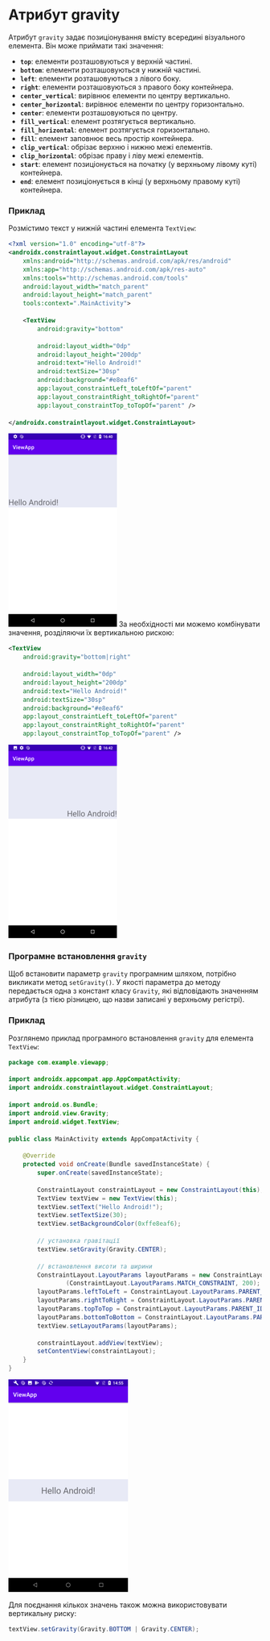 # Атрибут gravity

Атрибут `gravity` задає позиціонування вмісту всередині візуального елемента. Він може приймати такі значення:

- **`top`**: елементи розташовуються у верхній частині.
- **`bottom`**: елементи розташовуються у нижній частині.
- **`left`**: елементи розташовуються з лівого боку.
- **`right`**: елементи розташовуються з правого боку контейнера.
- **`center_vertical`**: вирівнює елементи по центру вертикально.
- **`center_horizontal`**: вирівнює елементи по центру горизонтально.
- **`center`**: елементи розташовуються по центру.
- **`fill_vertical`**: елемент розтягується вертикально.
- **`fill_horizontal`**: елемент розтягується горизонтально.
- **`fill`**: елемент заповнює весь простір контейнера.
- **`clip_vertical`**: обрізає верхню і нижню межі елементів.
- **`clip_horizontal`**: обрізає праву і ліву межі елементів.
- **`start`**: елемент позиціонується на початку (у верхньому лівому куті) контейнера.
- **`end`**: елемент позиціонується в кінці (у верхньому правому куті) контейнера.

### Приклад

Розмістимо текст у нижній частині елемента `TextView`:

```xml
<?xml version="1.0" encoding="utf-8"?>
<androidx.constraintlayout.widget.ConstraintLayout
    xmlns:android="http://schemas.android.com/apk/res/android"
    xmlns:app="http://schemas.android.com/apk/res-auto"
    xmlns:tools="http://schemas.android.com/tools"
    android:layout_width="match_parent"
    android:layout_height="match_parent"
    tools:context=".MainActivity">
 
    <TextView
        android:gravity="bottom"
         
        android:layout_width="0dp"
        android:layout_height="200dp"
        android:text="Hello Android!"
        android:textSize="30sp"
        android:background="#e8eaf6"
        app:layout_constraintLeft_toLeftOf="parent"
        app:layout_constraintRight_toRightOf="parent"
        app:layout_constraintTop_toTopOf="parent" />
 
</androidx.constraintlayout.widget.ConstraintLayout>
```
![](/images/android/1-lesson/19-gravity/1.png)
За необхідності ми можемо комбінувати значення, розділяючи їх вертикальною рискою:
```xml
<TextView
    android:gravity="bottom|right"
         
    android:layout_width="0dp"
    android:layout_height="200dp"
    android:text="Hello Android!"
    android:textSize="30sp"
    android:background="#e8eaf6"
    app:layout_constraintLeft_toLeftOf="parent"
    app:layout_constraintRight_toRightOf="parent"
    app:layout_constraintTop_toTopOf="parent" />
```

![](/images/android/1-lesson/19-gravity/2.png)

### Програмне встановлення `gravity`

Щоб встановити параметр `gravity` програмним шляхом, потрібно викликати метод `setGravity()`. У якості параметра до методу передається одна з констант класу `Gravity`, які відповідають значенням атрибута (з тією різницею, що назви записані у верхньому регістрі).

### Приклад

Розглянемо приклад програмного встановлення `gravity` для елемента `TextView`:

```java
package com.example.viewapp;
 
import androidx.appcompat.app.AppCompatActivity;
import androidx.constraintlayout.widget.ConstraintLayout;
 
import android.os.Bundle;
import android.view.Gravity;
import android.widget.TextView;
 
public class MainActivity extends AppCompatActivity {
 
    @Override
    protected void onCreate(Bundle savedInstanceState) {
        super.onCreate(savedInstanceState);
 
        ConstraintLayout constraintLayout = new ConstraintLayout(this);
        TextView textView = new TextView(this);
        textView.setText("Hello Android!");
        textView.setTextSize(30);
        textView.setBackgroundColor(0xffe8eaf6);
 
        // установка гравітації
        textView.setGravity(Gravity.CENTER);
 
        // встановлення висоти та ширини
        ConstraintLayout.LayoutParams layoutParams = new ConstraintLayout.LayoutParams
                (ConstraintLayout.LayoutParams.MATCH_CONSTRAINT, 200);
        layoutParams.leftToLeft = ConstraintLayout.LayoutParams.PARENT_ID;
        layoutParams.rightToRight = ConstraintLayout.LayoutParams.PARENT_ID;
        layoutParams.topToTop = ConstraintLayout.LayoutParams.PARENT_ID;
        layoutParams.bottomToBottom = ConstraintLayout.LayoutParams.PARENT_ID;
        textView.setLayoutParams(layoutParams);
 
        constraintLayout.addView(textView);
        setContentView(constraintLayout);
    }
}
```
![](/images/android/1-lesson/19-gravity/3.png)

Для поєднання кількох значень також можна використовувати вертикальну риску:
```java
textView.setGravity(Gravity.BOTTOM | Gravity.CENTER);
```